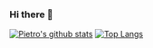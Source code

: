 ### Hi there 👋


[![Pietro's github stats](https://github-readme-stats.vercel.app/api?username=pmanzoni)](https://github.com/anuraghazra/github-readme-stats)
[![Top Langs](https://github-readme-stats.vercel.app/api/top-langs/?username=pmanzoni)](https://github.com/anuraghazra/github-readme-stats)


<!--
**pmanzoni/pmanzoni** is a ✨ _special_ ✨ repository because its `README.md` (this file) appears on your GitHub profile.

Here are some ideas to get you started:

- 🔭 I’m currently working on ...
- 🌱 I’m currently learning ...
- 👯 I’m looking to collaborate on ...
- 🤔 I’m looking for help with ...
- 💬 Ask me about ...
- 📫 How to reach me: ...
- 😄 Pronouns: ...
- ⚡ Fun fact: ...
-->
